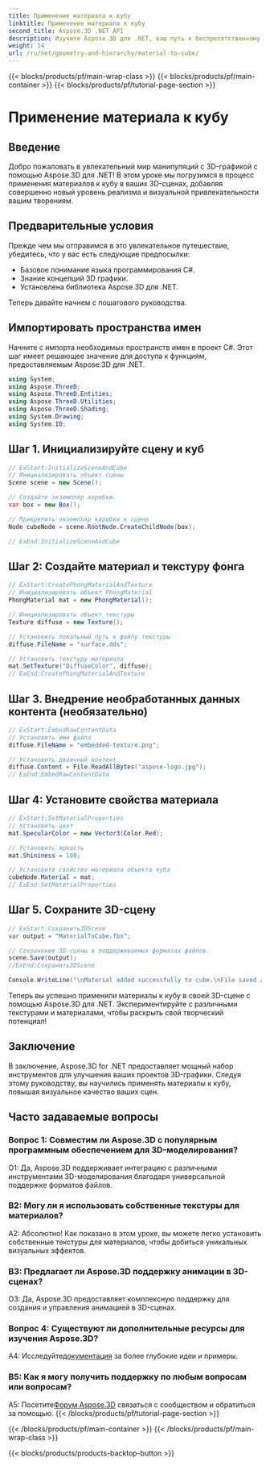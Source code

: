 ```yaml
---
title: Применение материала к кубу
linktitle: Применение материала к кубу
second_title: Aspose.3D .NET API
description: Изучите Aspose.3D для .NET, ваш путь к беспрепятственному манипулированию 3D-графикой. Легко применяйте материалы, повышайте реалистичность и совершенствуйте свои проекты.
weight: 14
url: /ru/net/geometry-and-hierarchy/material-to-cube/
---
```


{{< blocks/products/pf/main-wrap-class >}}
{{< blocks/products/pf/main-container >}}
{{< blocks/products/pf/tutorial-page-section >}}

# Применение материала к кубу

## Введение

Добро пожаловать в увлекательный мир манипуляций с 3D-графикой с помощью Aspose.3D для .NET! В этом уроке мы погрузимся в процесс применения материалов к кубу в ваших 3D-сценах, добавляя совершенно новый уровень реализма и визуальной привлекательности вашим творениям.

## Предварительные условия

Прежде чем мы отправимся в это увлекательное путешествие, убедитесь, что у вас есть следующие предпосылки:

- Базовое понимание языка программирования C#.
- Знание концепций 3D графики.
- Установлена библиотека Aspose.3D для .NET.

Теперь давайте начнем с пошагового руководства.

## Импортировать пространства имен

Начните с импорта необходимых пространств имен в проект C#. Этот шаг имеет решающее значение для доступа к функциям, предоставляемым Aspose.3D для .NET.

```csharp
using System;
using Aspose.ThreeD;
using Aspose.ThreeD.Entities;
using Aspose.ThreeD.Utilities;
using Aspose.ThreeD.Shading;
using System.Drawing;
using System.IO;
```

## Шаг 1. Инициализируйте сцену и куб

```csharp
// ExStart:InitializeSceneAndCube
// Инициализировать объект сцены
Scene scene = new Scene();

// Создайте экземпляр коробки.
var box = new Box();

// Прикрепить экземпляр коробки к сцене
Node cubeNode = scene.RootNode.CreateChildNode(box);

// ExEnd:InitializeSceneAndCube
```

## Шаг 2: Создайте материал и текстуру фонга

```csharp
// ExStart:CreatePhongMaterialAndTexture
// Инициализировать объект PhongMaterial
PhongMaterial mat = new PhongMaterial();

// Инициализировать объект текстуры
Texture diffuse = new Texture();

// Установить локальный путь к файлу текстуры
diffuse.FileName = "surface.dds";

// Установить текстуру материала
mat.SetTexture("DiffuseColor", diffuse);
// ExEnd:CreatePhongMaterialAndTexture
```

## Шаг 3. Внедрение необработанных данных контента (необязательно)

```csharp
// ExStart:EmbedRawContentData
// Установить имя файла
diffuse.FileName = "embedded-texture.png";

// Установить двоичный контент
diffuse.Content = File.ReadAllBytes("aspose-logo.jpg");
// ExEnd:EmbedRawContentData
```

## Шаг 4: Установите свойства материала

```csharp
// ExStart:SetMaterialProperties
// Установить цвет
mat.SpecularColor = new Vector3(Color.Red);

// Установить яркость
mat.Shininess = 100;

// Установите свойство материала объекта куба
cubeNode.Material = mat;
// ExEnd:SetMaterialProperties
```

## Шаг 5. Сохраните 3D-сцену

```csharp
// ExStart:Сохранить3DScene
var output = "MaterialToCube.fbx";

// Сохранение 3D-сцены в поддерживаемых форматах файлов.
scene.Save(output);
//ExEnd:Сохранить3DScene

Console.WriteLine("\nMaterial added successfully to cube.\nFile saved at " + output);
```

Теперь вы успешно применили материалы к кубу в своей 3D-сцене с помощью Aspose.3D для .NET. Экспериментируйте с различными текстурами и материалами, чтобы раскрыть свой творческий потенциал!

## Заключение

В заключение, Aspose.3D for .NET предоставляет мощный набор инструментов для улучшения ваших проектов 3D-графики. Следуя этому руководству, вы научились применять материалы к кубу, повышая визуальное качество ваших сцен.

## Часто задаваемые вопросы

### Вопрос 1: Совместим ли Aspose.3D с популярным программным обеспечением для 3D-моделирования?

О1: Да, Aspose.3D поддерживает интеграцию с различными инструментами 3D-моделирования благодаря универсальной поддержке форматов файлов.

### В2: Могу ли я использовать собственные текстуры для материалов?

А2: Абсолютно! Как показано в этом уроке, вы можете легко установить собственные текстуры для материалов, чтобы добиться уникальных визуальных эффектов.

### В3: Предлагает ли Aspose.3D поддержку анимации в 3D-сценах?

О3: Да, Aspose.3D предоставляет комплексную поддержку для создания и управления анимацией в 3D-сценах.

### Вопрос 4: Существуют ли дополнительные ресурсы для изучения Aspose.3D?

 А4: Исследуйте[документация](https://reference.aspose.com/3d/net/) за более глубокие идеи и примеры.

### В5: Как я могу получить поддержку по любым вопросам или вопросам?

 A5: Посетите[Форум Aspose.3D](https://forum.aspose.com/c/3d/18) связаться с сообществом и обратиться за помощью.
{{< /blocks/products/pf/tutorial-page-section >}}

{{< /blocks/products/pf/main-container >}}
{{< /blocks/products/pf/main-wrap-class >}}

{{< blocks/products/products-backtop-button >}}
